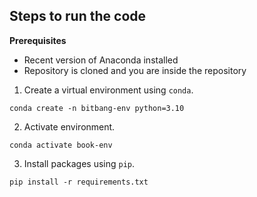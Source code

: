 ## Steps to run the code

**Prerequisites**
- Recent version of Anaconda installed
- Repository is cloned and you are inside the repository

1. Create a virtual environment using `conda`.
```
conda create -n bitbang-env python=3.10
```

2. Activate environment.
```
conda activate book-env
```

3. Install packages using `pip`.
```
pip install -r requirements.txt
```